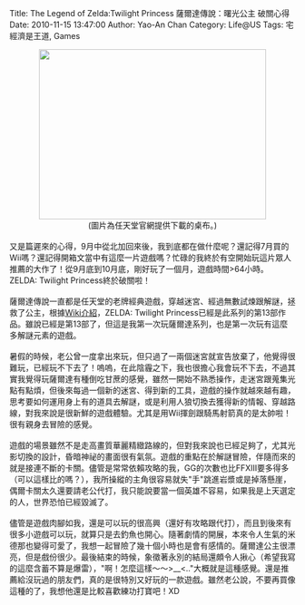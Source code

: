 Title: The Legend of Zelda:Twilight Princess 薩爾達傳說：曙光公主 破關心得
Date: 2010-11-15 13:47:00
Author: Yao-An Chan
Category: Life@US
Tags: 宅經濟是王道, Games


<div class='post'>
<div class="separator" style="clear: both; text-align: center;"><a href="http://4.bp.blogspot.com/_mvtDPM7iODU/TOF3WdevPrI/AAAAAAAAJR8/5-1GGo9Gr84/s1600/ztp_wp_800.jpg" imageanchor="1" style="margin-left: 1em; margin-right: 1em;"><img border="0" height="300" src="http://4.bp.blogspot.com/_mvtDPM7iODU/TOF3WdevPrI/AAAAAAAAJR8/5-1GGo9Gr84/s400/ztp_wp_800.jpg" width="400" /></a></div><center>(圖片為任天堂官網提供下載的桌布。)</center><br />又是篇遲來的心得，9月中從北加回來後，我到底都在做什麼呢？還記得7月買的Wii嗎？還記得開箱文當中有這麼一片遊戲嗎？忙碌的我終於有空開始玩這片眾人推薦的大作了！從9月底到10月底，剛好玩了一個月，遊戲時間&gt;64小時。ZELDA: Twilight Princess終於破關啦！<br /><br />薩爾達傳說一直都是任天堂的老牌經典遊戲，穿越迷宮、經過無數試煉跟解謎，拯救了公主，根據<a href="http://zh.wikipedia.org/zh/%E8%96%A9%E7%88%BE%E9%81%94%E5%82%B3%E8%AA%AA%EF%BC%9A%E9%BB%83%E6%98%8F%E5%85%AC%E4%B8%BB">Wiki介紹</a>，ZELDA: Twilight Princess已經是此系列的第13部作品。雖說已經是第13部了，但這是我第一次玩薩爾達系列，也是第一次玩有這麼多解謎元素的遊戲。<br /><br />暑假的時候，老公曾一度拿出來玩，但只過了一兩個迷宮就宣告放棄了，他覺得很難玩，已經玩不下去了！嗚嗚，在此陰霾之下，我也很擔心我會玩不下去，不過其實我覺得玩薩爾達有種倒吃甘蔗的感覺，雖然一開始不熟悉操作，走迷宮跟蒐集光點有點煩，但後來每過一個新的迷宮、得到新的工具，遊戲的操作就越來越有趣，思考要如何運用身上有的道具去解謎，或是利用人狼切換去獲得新的情報、穿越路線，對我來說是很新鮮的遊戲體驗。尤其是用Wii揮劍跟騎馬射箭真的是太帥啦！很有親身去冒險的感覺。<br /><br />遊戲的場景雖然不是走高畫質華麗精緻路線的，但對我來說也已經足夠了，尤其光影切換的設計，昏暗神祕的畫面很有氣氛。遊戲的重點在於解謎冒險，伴隨而來的就是接連不斷的卡關。儘管是常常依賴攻略的我，GG的次數也比FFXIII要多得多（可以這樣比的嗎？），我所操縱的主角很容易就失"手"跳進岩漿或是掉落懸崖，偶爾卡關太久還要請老公代打，我只能說要當一個英雄不容易，如果我是上天選定的人，世界恐怕已經毀滅了。<br /><br />儘管是遊戲肉腳如我，還是可以玩的很高興（還好有攻略跟代打），而且到後來有很多小遊戲可以玩，就算只是去釣魚也開心。隨著劇情的開展，本來令人生氣的米德那也變得可愛了，我想一起冒險了幾十個小時也是會有感情的。薩爾達公主很漂亮，但是戲份很少。最後結束的時候，象徵著永別的結局還頗令人揪心（希望我寫的這麼含蓄不算是爆雷），"啊！怎麼這樣～～&gt;__&lt;.."大概就是這種感覺。還是推薦給沒玩過的朋友們，真的是很特別又好玩的一款遊戲。雖然老公說，不要再買像這種的了，我想他還是比較喜歡練功打寶吧！XD</div>
